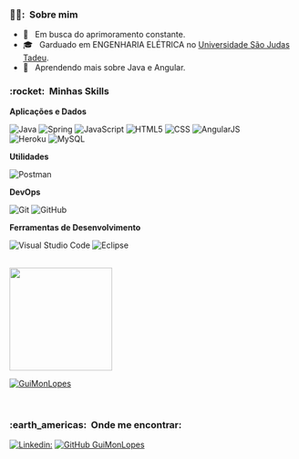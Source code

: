 <h3> 🧛‍♂️: &nbsp;Sobre mim </h3>

- 🤔 &nbsp; Em busca do aprimoramento constante.
- 🎓 &nbsp; Garduado em ENGENHARIA ELÉTRICA no <a href="https://www.usjt.br/">Universidade São Judas Tadeu</a>.
- 🌱 &nbsp; Aprendendo mais sobre Java e Angular.

<h3> :rocket: &nbsp;Minhas Skills </h3>

**Aplicações e Dados**

  ![Java](https://img.shields.io/badge/Java-ED8B00?style=for-the-badge&logo=java&logoColor=white)
  ![Spring](https://img.shields.io/badge/Spring-6DB33F?style=for-the-badge&logo=spring&logoColor=white)
  ![JavaScript](https://img.shields.io/badge/JavaScript-323330?style=for-the-badge&logo=javascript&logoColor=F7DF1E)
  ![HTML5](https://img.shields.io/badge/HTML5-E34F26?style=for-the-badge&logo=html5&logoColor=white)
  ![CSS](https://img.shields.io/badge/CSS3-1572B6?style=for-the-badge&logo=css3&logoColor=white)
  ![AngularJS](https://img.shields.io/badge/AngularJS-E23237?style=for-the-badge&logo=angularjs&logoColor=white)  
  ![Heroku](https://img.shields.io/badge/Heroku-430098?style=for-the-badge&logo=heroku&logoColor=white)
  ![MySQL](https://img.shields.io/badge/MySQL-00000F?style=for-the-badge&logo=mysql&logoColor=white)

**Utilidades**

  ![Postman](https://img.shields.io/badge/Postman-FF6C37?style=for-the-badge&logo=Postman&logoColor=white)
  

**DevOps**

  ![Git](https://img.shields.io/badge/Git-F05032?style=for-the-badge&logo=git&logoColor=white)
  ![GitHub](https://img.shields.io/badge/GitHub-100000?style=for-the-badge&logo=github&logoColor=white)

**Ferramentas de Desenvolvimento**

  ![Visual Studio Code](https://img.shields.io/badge/Visual_Studio_Code-0078D4?style=for-the-badge&logo=visual%20studio%20code&logoColor=white)
  ![Eclipse](https://img.shields.io/badge/Eclipse-2C2255?style=for-the-badge&logo=eclipse&logoColor=white)

<br/>

<a href="https://github.com/GuiMonLopes">
  <img height="180em" src="https://github-readme-stats.vercel.app/api?username=GuiMonLopes&theme=dracula&show_icons=true" />
</a>

[![GuiMonLopes](https://github-readme-stats.vercel.app/api/top-langs/?username=GuiMonLopes&hide=html&layout=compact&theme=dracula)](https://github.com/GuiMonLopes)

<br/>

<h3> :earth_americas: &nbsp;Onde me encontrar: </h3> 

[![Linkedin:](https://img.shields.io/badge/-GUILHERME-blue?style=flat-square&logo=Linkedin&logoColor=white&link=https://www.linkedin.com/in/guilherme-monteiro-lopes/)](https://www.linkedin.com/in/guilherme-monteiro-lopes/)
[![GitHub GuiMonLopes]( https://img.shields.io/github/followers/GuiMonLopes?label=follow&style=social)](https://github.com/GuiMonLopes)

